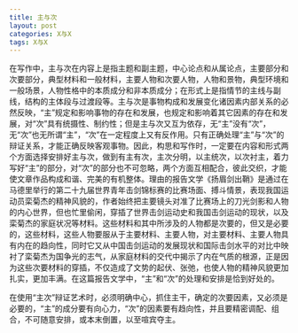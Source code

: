 ```yaml
---
title: 主与次
layout: post
categories: X与X
tags: X与X
---
```


在写作中，主与次在内容上是指主题和副主题，中心论点和从属论点，主要部分和次要部分，典型材料和一般材料，主要人物和次要人物，人物和景物，典型环境和一般场景，人物性格中的本质成分和非本质成分；在形式上是指情节的主线与副线，结构的主体段与过渡段等。主与次是事物构成和发展变化诸因素内部关系的必然反映，“主”规定和影响事物的存在和发展，也规定和影响着其它因素的存在和发展，对“次”具有统摄性、制约性；但是主与次又互为依存，无“主”没有“次”，无“次”也无所谓“主”，“次”在一定程度上又有反作用。只有正确处理“主”与“次”的辩证关系，才能正确反映客观事物。因此，构思和写作时，一定要在内容和形式两个方面选择安排好主与次，做到有主有次，主次分明，以主统次，以次衬主，着力写好“主”的部分，对“次”的部分也不可忽略，两个方面互相配合，彼此交织，才能使文章作品构成和谐、完美的有机整体。理由的报告文学《扬眉剑出鞘》是通过在马德里举行的第二十九届世界青年击剑锦标赛的比赛场面、搏斗情景，表现我国运动员栾菊杰的精神风貌的，作者始终把主要镜头对准了比赛场上的刀光剑影和人物的内心世界，但也忙里偷闲，穿插了世界击剑运动史和我国击剑运动的现状，以及栾菊杰的家庭状况等材料。这些材料和其中所涉及的人物都是次要的，但又是必要的，这些材料，这些人物要服从于主要材料、主要人物，对主要材料、主要人物具有内在的趋向性，同时它又从中国击剑运动的发展现状和国际击剑水平的对比中映衬了栾菊杰为国争光的志气，从家庭材料的交代中揭示了内在气质的根源，正是因为这些次要材料的穿插，不仅造成了文势的起伏、张弛，也使人物的精神风貌更加扎实，更加丰满。在这篇报告文学中，“主”和“次”的处理和安排是恰到好处的。

在使用“主次”辩证艺术时，必须明确中心，抓住主干，确定的次要因素，又必须是必要的，“主”的成分要有向心力，“次”的因素要有趋向性，并且要精密调配、组合，不可随意安排，或本末倒置，以至喧宾夺主。 